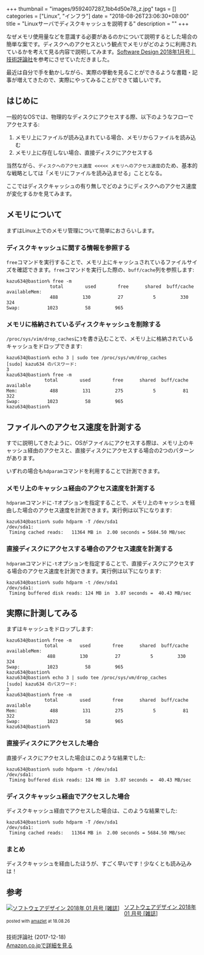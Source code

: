 +++
thumbnail = "images/9592407287_1bb4d50e78_z.jpg"
tags = []
categories = ["Linux", "インフラ"]
date = "2018-08-26T23:06:30+08:00"
title = "Linuxサーバでディスクキャッシュを説明する"
description = ""
+++

なぜメモリ使用量などを意識する必要があるのかについて説明するとした場合の簡単な案です。ディスクへのアクセスという観点でメモリがどのように利用されているかを考えて見る内容で説明してみます。[Software Design 2018年1月号｜技術評論社](http://gihyo.jp/magazine/SD/archive/2018/201801)を参考にさせていただきました。

最近は自分で手を動かしながら、実際の挙動を見ることができるような書籍・記事が増えてきたので、実際にやってみることができて嬉しいです。

## はじめに
一般的なOSでは、物理的なディスクにアクセスする際、以下のようなフローでアクセスする:

1. メモリ上にファイルが読み込まれている場合、メモリからファイルを読み込む
2. メモリ上に存在しない場合、直接ディスクにアクセスする

当然ながら、`ディスクへのアクセス速度 <<<<< メモリへのアクセス速度`のため、基本的な戦略としては「メモリにファイルを読み込ませる」こととなる。

ここではディスクキャッシュの有り無しでどのようにディスクへのアクセス速度が変化するかを見てみます。

## メモリについて
まずはLinux上でのメモリ管理について簡単におさらいします。

### ディスクキャッシュに関する情報を参照する
`free`コマンドを実行することで、メモリ上にキャッシュされているファイルサイズを確認できます。`free`コマンドを実行した際の、`buff/cache`列を参照します:

```
kazu634@bastion% free -m
                total        used        free      shared  buff/cache   availableMem:
                488         130          27           5         330         324
Swap:          1023          58         965
```

### メモリに格納されているディスクキャッシュを削除する
`/proc/sys/vim/drop_caches`に`3`を書き込むことで、メモリ上に格納されているキャッシュをドロップできます:

```
kazu634@bastion% echo 3 | sudo tee /proc/sys/vm/drop_caches
[sudo] kazu634 のパスワード:
3
kazu634@bastion% free -m
              total        used        free      shared  buff/cache   available
Mem:            488         131         275           5          81         322
Swap:          1023          58         965
kazu634@bastion%
```


## ファイルへのアクセス速度を計測する
すでに説明してきたように、OSがファイルにアクセスする際は、メモリ上のキャッシュ経由のアクセスと、直接ディスクにアクセスする場合の2つのパターンがあります。

いずれの場合も`hdparam`コマンドを利用することで計測できます。

### メモリ上のキャッシュ経由のアクセス速度を計測する
`hdparam`コマンドに`-T`オプションを指定することで、メモリ上のキャッシュを経由した場合のアクセス速度を計測できます。実行例は以下になります:

```
kazu634@bastion% sudo hdparm -T /dev/sda1
/dev/sda1:
 Timing cached reads:   11364 MB in  2.00 seconds = 5684.50 MB/sec
```

### 直接ディスクにアクセスする場合のアクセス速度を計測する
`hdparam`コマンドに`-t`オプションを指定することで、直接ディスクにアクセスする場合のアクセス速度を計測できます。実行例は以下になります:

```
kazu634@bastion% sudo hdparm -t /dev/sda1
/dev/sda1:
 Timing buffered disk reads: 124 MB in  3.07 seconds =  40.43 MB/sec
```

## 実際に計測してみる
まずはキャッシュをドロップします:

```
kazu634@bastion% free -m
              total        used        free      shared  buff/cache   availableMem:
               488         130          27           5         330         324
Swap:          1023          58         965
kazu634@bastion%
kazu634@bastion% echo 3 | sudo tee /proc/sys/vm/drop_caches
[sudo] kazu634 のパスワード:
3
kazu634@bastion% free -m
              total        used        free      shared  buff/cache   available
Mem:            488         131         275           5          81         322
Swap:          1023          58         965
kazu634@bastion%
```

### 直接ディスクにアクセスした場合
直接ディスクにアクセスした場合はこのような結果でした:


```
kazu634@bastion% sudo hdparm -t /dev/sda1
/dev/sda1:
 Timing buffered disk reads: 124 MB in  3.07 seconds =  40.43 MB/sec
```

### ディスクキャッシュ経由でアクセスした場合
ディスクキャッシュ経由でアクセスした場合は、このような結果でした:

```
kazu634@bastion% sudo hdparm -T /dev/sda1
/dev/sda1:
 Timing cached reads:   11364 MB in  2.00 seconds = 5684.50 MB/sec
```

### まとめ
ディスクキャッシュを経由したほうが、すごく早いです！少なくとも読み込みは！

## 参考
<div class="amazlet-box" style="margin-bottom:0px;"><div class="amazlet-image" style="float:left;margin:0px 12px 1px 0px;"><a href="https://www.amazon.co.jp/exec/obidos/ASIN/B076M9MGDL/simsnes-22/ref=nosim/" name="amazletlink" target="_blank"><img src="https://images-fe.ssl-images-amazon.com/images/I/61xVgsnyrIL._SL160_.jpg" alt="ソフトウェアデザイン 2018年 01 月号 [雑誌]" style="border: none;" /></a></div><div class="amazlet-info" style="line-height:120%; margin-bottom: 10px"><div class="amazlet-name" style="margin-bottom:10px;line-height:120%"><a href="https://www.amazon.co.jp/exec/obidos/ASIN/B076M9MGDL/simsnes-22/ref=nosim/" name="amazletlink" target="_blank">ソフトウェアデザイン 2018年 01 月号 [雑誌]</a><div class="amazlet-powered-date" style="font-size:80%;margin-top:5px;line-height:120%">posted with <a href="http://www.amazlet.com/" title="amazlet" target="_blank">amazlet</a> at 18.08.26</div></div><div class="amazlet-detail"><br />技術評論社 (2017-12-18)<br /></div><div class="amazlet-sub-info" style="float: left;"><div class="amazlet-link" style="margin-top: 5px"><a href="https://www.amazon.co.jp/exec/obidos/ASIN/B076M9MGDL/simsnes-22/ref=nosim/" name="amazletlink" target="_blank">Amazon.co.jpで詳細を見る</a></div></div></div><div class="amazlet-footer" style="clear: left"></div></div>

